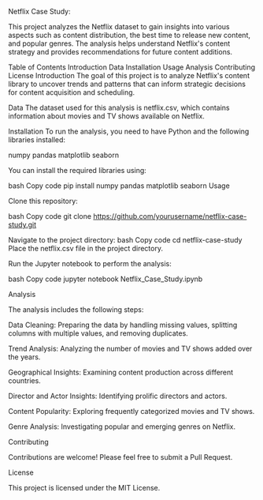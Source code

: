 Netflix Case Study:

This project analyzes the Netflix dataset to gain insights into various aspects such as content distribution, the best time to release new content, and popular genres. The analysis helps understand Netflix's content strategy and provides recommendations for future content additions.

Table of Contents
Introduction
Data
Installation
Usage
Analysis
Contributing
License
Introduction
The goal of this project is to analyze Netflix's content library to uncover trends and patterns that can inform strategic decisions for content acquisition and scheduling.

Data
The dataset used for this analysis is netflix.csv, which contains information about movies and TV shows available on Netflix.

Installation
To run the analysis, you need to have Python and the following libraries installed:

numpy
pandas
matplotlib
seaborn

You can install the required libraries using:

bash
Copy code
pip install numpy pandas matplotlib seaborn
Usage

Clone this repository:

bash
Copy code
git clone https://github.com/yourusername/netflix-case-study.git

Navigate to the project directory:
bash
Copy code
cd netflix-case-study
Place the netflix.csv file in the project directory.

Run the Jupyter notebook to perform the analysis:

bash
Copy code
jupyter notebook Netflix_Case_Study.ipynb

Analysis

The analysis includes the following steps:

Data Cleaning: Preparing the data by handling missing values, splitting columns with multiple values, and removing duplicates.

Trend Analysis: Analyzing the number of movies and TV shows added over the years.

Geographical Insights: Examining content production across different countries.

Director and Actor Insights: Identifying prolific directors and actors.

Content Popularity: Exploring frequently categorized movies and TV shows.

Genre Analysis: Investigating popular and emerging genres on Netflix.

Contributing

Contributions are welcome! Please feel free to submit a Pull Request.

License

This project is licensed under the MIT License.
